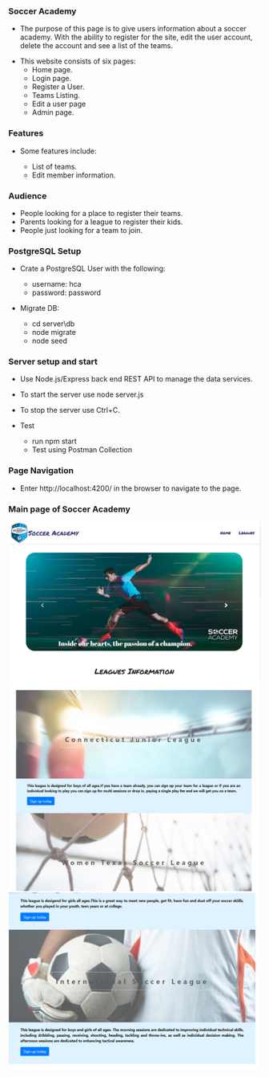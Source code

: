 ### Soccer Academy

- The purpose of this page is to give users information about a soccer academy. With the ability to register for the site, edit the user account, delete the account and see a list of the teams. 

+ This website consists of six pages:
    + Home page.  
    + Login page. 
    + Register a User. 
    + Teams Listing.  
    + Edit a user page 
    + Admin page.

### Features

+ Some features include:

    + List of teams. 
    + Edit member information. 
    
### Audience

- People looking for a place to register their teams.
- Parents looking for a league to register their kids.
- People just looking for a team to join. 

### PostgreSQL Setup

- Crate a PostgreSQL User with the following:
    + username: hca
    + password: password
    
- Migrate DB: 
    + cd server\db
    + node migrate
    + node seed  
### Server setup and start

- Use Node.js/Express back end REST API to manage the data services.
- To start the server use node server.js
- To stop the server use Ctrl+C.    

- Test 
    + run npm start
    + Test using Postman Collection 

### Page Navigation
- Enter http://localhost:4200/  in the browser to navigate to the page.

### Main page of Soccer Academy

![](/client/src/assets/images/indexSnippet.PNG)
![](/client/src/assets/images/indexSnippet2.PNG)
![](/client/src/assets/images/indexSnippet3.PNG)